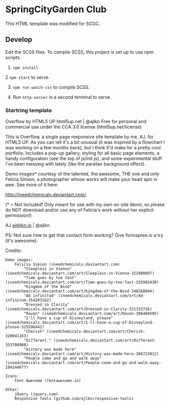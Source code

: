 # SpringCityGarden Club
This HTML template was modified for SCGC.

## Develop
Edit the SCSS files. To compile SCSS, this project is set up to use npm scripts.
1. `npm install`

2 `npm start` to serve.

3. `npm run watch-css` to compile SCSS.

4. Run `http-server` in a second terminal to serve.

### Startring template 
Overflow by HTML5 UP
html5up.net | @ajlkn
Free for personal and commercial use under the CCA 3.0 license (html5up.net/license)


This is Overflow, a single page responsive site template by me, AJ, for HTML5 UP.
As you can tell it's a bit unusual (it was inspired by a flowchart I was working
on a few months back), but I think it'd make for a pretty cool portfolio. Includes
a pop-up gallery, styling for all basic page elements, a handy configuration
(see the top of js/init.js), and some experimental stuff I've been messing with
lately (like the parallax background effect).

Demo images* courtesy of the talented, the awesome, THE one and only Felicia Simion,
a photographer whose works will make your head spin in awe. See more of it here:

http://ineedchemicalx.deviantart.com/

(* = Not included! Only meant for use with my own on-site demo, so please do NOT download
and/or use any of Felicia's work without her explicit permission!)

AJ
aj@lkn.io | @ajlkn

PS: Not sure how to get that contact form working? Give formspree.io a try (it's awesome).


Credits:

	Demo images:
		Felicia Simion (ineedchemicalx.deviantart.com)
			"Sleepless in Vienna" (ineedchemicalx.deviantart.com/art/Sleepless-in-Vienna-322880007)
			"Time goes by too fast" (ineedchemicalx.deviantart.com/art/Time-goes-by-too-fast-335982438)
			"Kingdom of the Wind" (ineedchemicalx.deviantart.com/art/Kingdom-of-the-Wind-348268044)
			"Ad infinitum" (ineedchemicalx.deviantart.com/art/Ad-infinitum-354203162)
			"Dressed in Clarity" (ineedchemicalx.deviantart.com/art/Dressed-in-Clarity-331333716)
			"Raven" (ineedchemicalx.deviantart.com/art/Raven-306468505)
			"I'll have a cup of Disneyland, please" (ineedchemicalx.deviantart.com/art/I-ll-have-a-cup-of-Disneyland-please-325596442)
			"Cherish" (ineedchemicalx.deviantart.com/art/Cherish-320041163)
			"Different." (ineedchemicalx.deviantart.com/art/Different-353708988)
			"History was made here" (ineedchemicalx.deviantart.com/art/History-was-made-here-366723812)
			"People come and go and walk away" (ineedchemicalx.deviantart.com/art/People-come-and-go-and-walk-away-284244677)

	Icons:
		Font Awesome (fontawesome.io)

	Other:
		jQuery (jquery.com)
		Responsive Tools (github.com/ajlkn/responsive-tools)